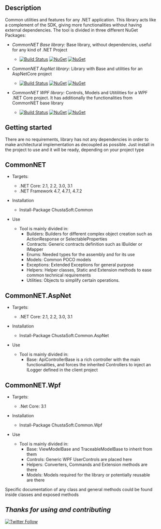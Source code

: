 Description
---

Common utilities and features for any .NET application. This library acts like a complement of the SDK, giving more functionalities without having external dependencies.
The tool is divided in three different NuGet Packages:

- *CommonNET Base library:* Base library, without dependencies, useful for any kind of .NET Project
  - [![Build Status](https://dev.azure.com/chustasoft/SocialNET/_apis/build/status/OpenStack/Common/%5BRELEASE%5D%20-%20ChustaSoft%20Common%20(NuGet)?branchName=master)](https://dev.azure.com/chustasoft/SocialNET/_build/latest?definitionId=5&branchName=master) [![NuGet](https://img.shields.io/nuget/v/ChustaSoft.Common)](https://www.nuget.org/packages/ChustaSoft.Common) [![NuGet](https://img.shields.io/nuget/dt/ChustaSoft.Common)](https://www.nuget.org/packages/ChustaSoft.Common)

- *CommonNET AspNet library:* Library with Base and utilities for an AspNetCore project
  - [![Build Status](https://dev.azure.com/chustasoft/SocialNET/_apis/build/status/OpenStack/Common/%5BRELEASE%5D%20-%20ChustaSoft%20Common%20AspNet%20(NuGet)?branchName=master)](https://dev.azure.com/chustasoft/SocialNET/_build/latest?definitionId=13&branchName=master) [![NuGet](https://img.shields.io/nuget/v/ChustaSoft.Common.AspNet)](https://www.nuget.org/packages/ChustaSoft.Common.AspNet) [![NuGet](https://img.shields.io/nuget/dt/ChustaSoft.Common.AspNet)](https://www.nuget.org/packages/ChustaSoft.Common.AspNet)

- *CommonNET WPF library:* Controls, Models and Utitilities for a WPF .NET Core project. It has additionally the functionalities from CommonNET base library
  - [![Build Status](https://dev.azure.com/chustasoft/SocialNET/_apis/build/status/OpenStack/Common/%5BRELEASE%5D%20-%20ChustaSoft%20Common%20WPF%20(NuGet)?branchName=master)](https://dev.azure.com/chustasoft/SocialNET/_build/latest?definitionId=20&branchName=master) [![NuGet](https://img.shields.io/nuget/v/ChustaSoft.Common.Wpf)](https://www.nuget.org/packages/ChustaSoft.Common.Wpf) [![NuGet](https://img.shields.io/nuget/dt/ChustaSoft.Common.Wpf)](https://www.nuget.org/packages/ChustaSoft.Common.Wpf)


Getting started
---

There are no requirements, library has not any dependencies in order to make architectural implementation as decoupled as possible. Just install in the project to use and it will be ready, depending on your project type


CommonNET
---

- Targets:
  - .NET Core: 2.1, 2.2, 3.0, 3.1
  - .NET Framework 4.7, 4.7.1, 4.7.2

- Installation
  - Install-Package ChustaSoft.Common

- Use
  - Tool is mainly divided in:
    - Builders: Builders for different complex object creation such as ActionResponse or SelectableProperties
    - Contracts: Generic contracts definition such as IBuilder or IMapper
    - Enums: Needed types for the assembly and for its use
    - Models: Common POCO models
    - Exceptions: Extended Exceptions for general purpose
    - Helpers: Helper classes, Static and Extension methods to ease common technical requirements
    - Utilities: Objects to simplify certain operations.


CommonNET.AspNet
---

- Targets:
  - .NET Core: 2.1, 2.2, 3.0, 3.1

- Installation
  - Install-Package ChustaSoft.Common.AspNet

- Use
  - Tool is mainly divided in:
    - Base: ApiControllerBase is a rich controller with the main functionalities, and forces the inherited Controllers to inject an ILogger defined in the client project


CommonNET.Wpf
---

- Targets:
  - .Net Core: 3.1

- Installation
  - Install-Package ChustaSoft.Common.Wpf

- Use
  - Tool is mainly divided in:
    - Base: ViewModelBase and TraceableModelBase to inherit from them
    - Controls: Generic WPF UserControls are placed here
    - Helpers: Converters, Commands and Extension methods are there
    - Models: Models required for the library or potentially reusable are there


Specific documentation of any class and general methods could be found inside classes and exposed methods


*Thanks for using and contributing*
---
[![Twitter Follow](https://img.shields.io/twitter/follow/ChustaSoft?label=Follow%20us&style=social)](https://twitter.com/ChustaSoft)
